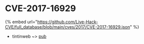 # CVE-2017-16929
{% embed url="https://github.com/Live-Hack-CVE/full_database/blob/main/cves/2017/CVE-2017-16929.json" %}

* tintinweb ~> [pub](https://www.alice-snow.ru/2017/database/cve-2017-16929/pub-tintinweb)
